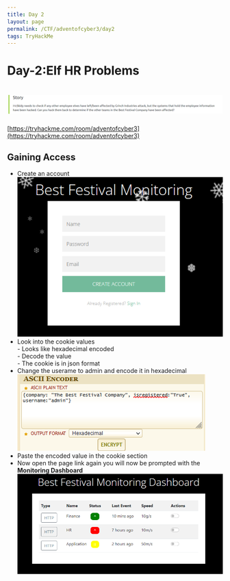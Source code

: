 ```yaml
---
title: Day 2
layout: page
permalink: /CTF/adventofcyber3/day2
tags: TryHackMe
---
```


# Day-2:Elf HR Problems
# ![front](/images/aoc3/d2/front.png)
[https://tryhackme.com/room/adventofcyber3](https://tryhackme.com/room/adventofcyber3)


## Gaining Access
- Create an account<br>
![signup](/images/aoc3/d2/signup.png)
- Look into the cookie values<br>
		- Looks like hexadecimal encoded<br>
		- Decode the value<br>
		- The cookie is in json format<br>
- Change the userame to admin and encode it in hexadecimal
![encode](/images/aoc3/d2/encode.png)
- Paste the encoded value in the cookie section
- Now open the page link again you will now be prompted with the **Monitoring Dashboard**
![db](/images/aoc3/d2/db.png)

